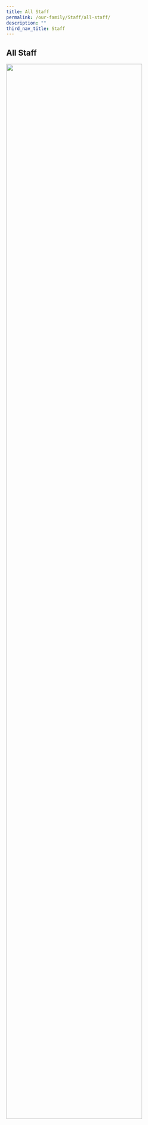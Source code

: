 ```yaml
---
title: All Staff
permalink: /our-family/Staff/all-staff/
description: ""
third_nav_title: Staff
---
```

## All Staff

<img src="/images/All Staff-BVSS 2021 resized.png" style="width:85%">